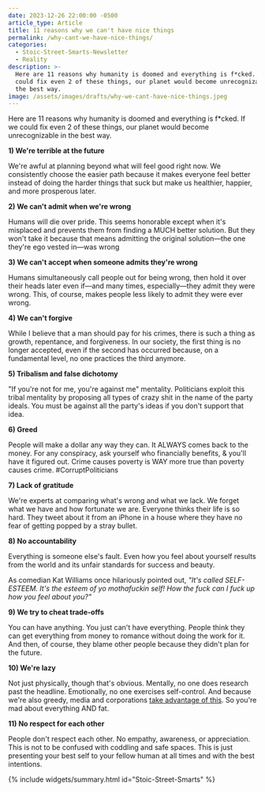 ```yaml
---
date: 2023-12-26 22:00:00 -0500
article_type: Article
title: 11 reasons why we can't have nice things
permalink: /why-cant-we-have-nice-things/
categories:
  - Stoic-Street-Smarts-Newsletter
  - Reality
description: >-
  Here are 11 reasons why humanity is doomed and everything is f*cked. If we
  could fix even 2 of these things, our planet would become unrecognizable in
  the best way.
image: /assets/images/drafts/why-we-cant-have-nice-things.jpeg
---
```

Here are 11 reasons why humanity is doomed and everything is f\*cked. If we could fix even 2 of these things, our planet would become unrecognizable in the best way.

**1) We're terrible at the future**

We're awful at planning beyond what will feel good right now. We consistently choose the easier path because it makes everyone feel better instead of doing the harder things that suck but make us healthier, happier, and more prosperous later.

**2) We can't admit when we're wrong**

Humans will die over pride. This seems honorable except when it's misplaced and prevents them from finding a MUCH better solution. But they won't take it because that means admitting the original solution—the one they're ego vested in—was wrong

**3) We can't accept when someone admits they're wrong**

Humans simultaneously call people out for being wrong, then hold it over their heads later even if—and many times, especially—they admit they were wrong. This, of course, makes people less likely to admit they were ever wrong.

**4) We can't forgive**

While I believe that a man should pay for his crimes, there is such a thing as growth, repentance, and forgiveness. In our society, the first thing is no longer accepted, even if the second has occurred because, on a fundamental level, no one practices the third anymore.

**5) Tribalism and false dichotomy**

"If you're not for me, you're against me" mentality. Politicians exploit this tribal mentality by proposing all types of crazy shit in the name of the party ideals. You must be against all the party's ideas if you don't support that idea.

**6) Greed**

People will make a dollar any way they can. It ALWAYS comes back to the money. For any conspiracy, ask yourself who financially benefits, & you'll have it figured out. Crime causes poverty is WAY more true than poverty causes crime. \#CorruptPoliticians

**7) Lack of gratitude**

We're experts at comparing what's wrong and what we lack. We forget what we have and how fortunate we are. Everyone thinks their life is so hard. They tweet about it from an iPhone in a house where they have no fear of getting popped by a stray bullet.

**8) No accountability**

Everything is someone else's fault. Even how you feel about yourself results from the world and its unfair standards for success and beauty.

As comedian Kat Williams once hilariously pointed out, *"It's called SELF-ESTEEM. It's the esteem of yo mothafuckin self! How the fuck can I fuck up how you feel about you?"*

**9) We try to cheat trade-offs**

You can have anything. You just can't have everything. People think they can get everything from money to romance without doing the work for it. And then, of course, they blame other people because they didn't plan for the future.

**10) We're lazy**

Not just physically, though that's obvious. Mentally, no one does research past the headline. Emotionally, no one exercises self-control. And because we're also greedy, media and corporations [​take advantage of this​](https://edlatimore.com/your-outrage-makes-the-media-rich/). So you're mad about everything AND fat.

**11) No respect for each other**

People don't respect each other. No empathy, awareness, or appreciation. This is not to be confused with coddling and safe spaces. This is just presenting your best self to your fellow human at all times and with the best intentions.

{% include widgets/summary.html id="Stoic-Street-Smarts" %}